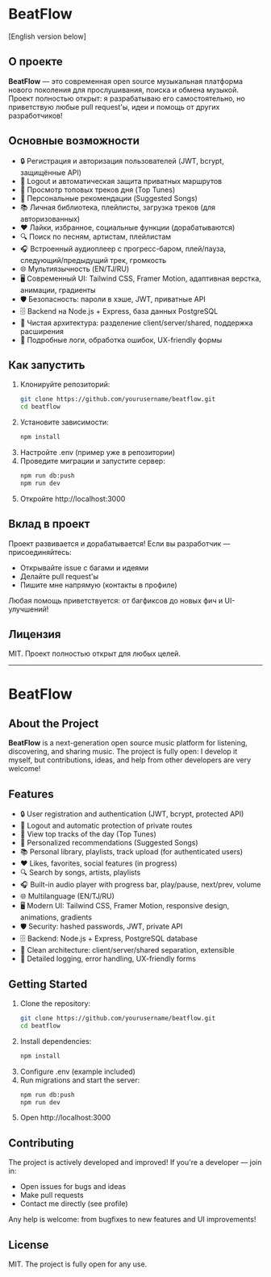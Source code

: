 # BeatFlow

[English version below]

## О проекте

**BeatFlow** — это современная open source музыкальная платформа нового поколения для прослушивания, поиска и обмена музыкой. Проект полностью открыт: я разрабатываю его самостоятельно, но приветствую любые pull request'ы, идеи и помощь от других разработчиков!

## Основные возможности

- 🔒 Регистрация и авторизация пользователей (JWT, bcrypt, защищённые API)
- 🚪 Logout и автоматическая защита приватных маршрутов
- 🎵 Просмотр топовых треков дня (Top Tunes)
- 🤖 Персональные рекомендации (Suggested Songs)
- 📚 Личная библиотека, плейлисты, загрузка треков (для авторизованных)
- ❤️ Лайки, избранное, социальные функции (дорабатываются)
- 🔍 Поиск по песням, артистам, плейлистам
- 🎧 Встроенный аудиоплеер с прогресс-баром, плей/пауза, следующий/предыдущий трек, громкость
- 🌐 Мультиязычность (EN/TJ/RU)
- 🖥️ Современный UI: Tailwind CSS, Framer Motion, адаптивная верстка, анимации, градиенты
- 🛡️ Безопасность: пароли в хэше, JWT, приватные API
- 🗄️ Backend на Node.js + Express, база данных PostgreSQL
- 🧩 Чистая архитектура: разделение client/server/shared, поддержка расширения
- 📝 Подробные логи, обработка ошибок, UX-friendly формы

## Как запустить

1. Клонируйте репозиторий:
   ```sh
   git clone https://github.com/yourusername/beatflow.git
   cd beatflow
   ```
2. Установите зависимости:
   ```sh
   npm install
   ```
3. Настройте .env (пример уже в репозитории)
4. Проведите миграции и запустите сервер:
   ```sh
   npm run db:push
   npm run dev
   ```
5. Откройте http://localhost:3000

## Вклад в проект

Проект развивается и дорабатывается! Если вы разработчик — присоединяйтесь:
- Открывайте issue с багами и идеями
- Делайте pull request'ы
- Пишите мне напрямую (контакты в профиле)

Любая помощь приветствуется: от багфиксов до новых фич и UI-улучшений!

## Лицензия

MIT. Проект полностью открыт для любых целей.

---

# BeatFlow

## About the Project

**BeatFlow** is a next-generation open source music platform for listening, discovering, and sharing music. The project is fully open: I develop it myself, but contributions, ideas, and help from other developers are very welcome!

## Features

- 🔒 User registration and authentication (JWT, bcrypt, protected API)
- 🚪 Logout and automatic protection of private routes
- 🎵 View top tracks of the day (Top Tunes)
- 🤖 Personalized recommendations (Suggested Songs)
- 📚 Personal library, playlists, track upload (for authenticated users)
- ❤️ Likes, favorites, social features (in progress)
- 🔍 Search by songs, artists, playlists
- 🎧 Built-in audio player with progress bar, play/pause, next/prev, volume
- 🌐 Multilanguage (EN/TJ/RU)
- 🖥️ Modern UI: Tailwind CSS, Framer Motion, responsive design, animations, gradients
- 🛡️ Security: hashed passwords, JWT, private API
- 🗄️ Backend: Node.js + Express, PostgreSQL database
- 🧩 Clean architecture: client/server/shared separation, extensible
- 📝 Detailed logging, error handling, UX-friendly forms

## Getting Started

1. Clone the repository:
   ```sh
   git clone https://github.com/yourusername/beatflow.git
   cd beatflow
   ```
2. Install dependencies:
   ```sh
   npm install
   ```
3. Configure .env (example included)
4. Run migrations and start the server:
   ```sh
   npm run db:push
   npm run dev
   ```
5. Open http://localhost:3000

## Contributing

The project is actively developed and improved! If you're a developer — join in:
- Open issues for bugs and ideas
- Make pull requests
- Contact me directly (see profile)

Any help is welcome: from bugfixes to new features and UI improvements!

## License

MIT. The project is fully open for any use.
